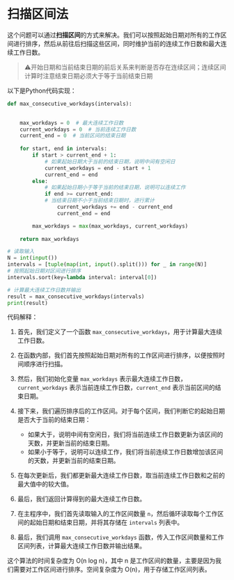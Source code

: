 # 扫描区间法



这个问题可以通过**扫描区间**的方式来解决。我们可以按照起始日期对所有的工作区间进行排序，然后从前往后扫描这些区间，同时维护当前的连续工作日数和最大连续工作日数。

> ⚠️开始日期和当前结束日期的前后关系来判断是否存在连续区间；连续区间计算时注意结束日期必须大于等于当前结束日期

以下是Python代码实现：

```python
def max_consecutive_workdays(intervals):

    
    max_workdays = 0  # 最大连续工作日数
    current_workdays = 0  # 当前连续工作日数
    current_end = 0  # 当前区间的结束日期
    
    for start, end in intervals:
        if start > current_end + 1:
            # 如果起始日期大于当前的结束日期，说明中间有空闲日
            current_workdays = end - start + 1
            current_end = end
        else:
            # 如果起始日期小于等于当前的结束日期，说明可以连续工作
            if end >= current_end:  
            # 当结束日期不小于当前结束日期时，进行累计
                current_workdays += end - current_end
                current_end = end

        max_workdays = max(max_workdays, current_workdays)
    
    return max_workdays

# 读取输入
N = int(input())
intervals = [tuple(map(int, input().split())) for _ in range(N)]
# 按照起始日期对区间进行排序
intervals.sort(key=lambda interval: interval[0])

# 计算最大连续工作日数并输出
result = max_consecutive_workdays(intervals)
print(result)
```

代码解释：

1. 首先，我们定义了一个函数 `max_consecutive_workdays`，用于计算最大连续工作日数。

2. 在函数内部，我们首先按照起始日期对所有的工作区间进行排序，以便按照时间顺序进行扫描。

3. 然后，我们初始化变量 `max_workdays` 表示最大连续工作日数，`current_workdays` 表示当前连续工作日数，`current_end` 表示当前区间的结束日期。

4. 接下来，我们遍历排序后的工作区间。对于每个区间，我们判断它的起始日期是否大于当前的结束日期：
   - 如果大于，说明中间有空闲日，我们将当前连续工作日数更新为该区间的天数，并更新当前的结束日期。
   - 如果小于等于，说明可以连续工作，我们将当前连续工作日数增加该区间的天数，并更新当前的结束日期。

5. 在每次更新后，我们都更新最大连续工作日数，取当前连续工作日数和之前的最大值中的较大值。

6. 最后，我们返回计算得到的最大连续工作日数。

7. 在主程序中，我们首先读取输入的工作区间数量 `n`，然后循环读取每个工作区间的起始日期和结束日期，并将其存储在 `intervals` 列表中。

8. 最后，我们调用 `max_consecutive_workdays` 函数，传入工作区间数量和工作区间列表，计算最大连续工作日数并输出结果。

这个算法的时间复杂度为 O(n log n)，其中 n 是工作区间的数量，主要是因为我们需要对工作区间进行排序。空间复杂度为 O(n)，用于存储工作区间列表。
